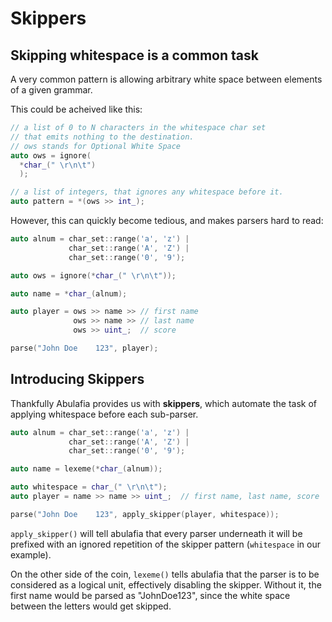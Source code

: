 # Skippers

## Skipping whitespace is a common task

A very common pattern is allowing arbitrary white space between elements of a given grammar.

This could be acheived like this:
```c++
// a list of 0 to N characters in the whitespace char set
// that emits nothing to the destination.
// ows stands for Optional White Space
auto ows = ignore(
  *char_(" \r\n\t")
  );

// a list of integers, that ignores any whitespace before it.
auto pattern = *(ows >> int_);
```

However, this can quickly become tedious, and makes parsers hard to read:
```c++
auto alnum = char_set::range('a', 'z') | 
             char_set::range('A', 'Z') | 
             char_set::range('0', '9');

auto ows = ignore(*char_(" \r\n\t"));

auto name = *char_(alnum);

auto player = ows >> name >> // first name
              ows >> name >> // last name
              ows >> uint_;  // score

parse("John Doe    123", player);
```
## Introducing Skippers

Thankfully Abulafia provides us with **skippers**, which automate the task of applying whitespace before 
each sub-parser.

```c++
auto alnum = char_set::range('a', 'z') | 
             char_set::range('A', 'Z') | 
             char_set::range('0', '9');

auto name = lexeme(*char_(alnum));

auto whitespace = char_(" \r\n\t");
auto player = name >> name >> uint_;  // first name, last name, score

parse("John Doe    123", apply_skipper(player, whitespace));
```

`apply_skipper()` will tell abulafia that every parser underneath it will be prefixed with an ignored repetition of the skipper pattern (`whitespace` in our example).

On the other side of the coin, `lexeme()` tells abulafia that the parser is to be considered as a logical unit, effectively disabling the skipper. Without it, the first name would be parsed as "JohnDoe123", since the white space between the letters would get skipped.
